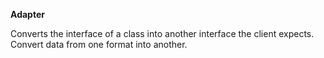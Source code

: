 **Adapter**

Converts the interface of a class into another interface the client expects.
Convert data from one format into another.